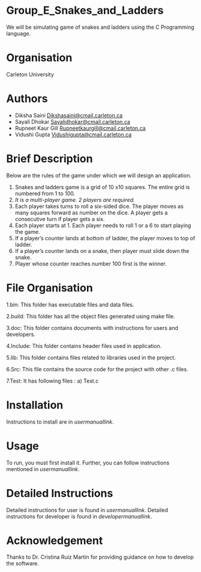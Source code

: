 
# Group_E_Snakes_and_Ladders

We will be simulating game of snakes and ladders using the
C Programming language. 

# Organisation
Carleton University

# Authors
- Diksha Saini Dikshasaini@cmail.carleton.ca
- Sayali Dhokar Sayalidhokar@cmail.carleton.ca
- Rupneet Kaur Gill Rupneetkaurgill@cmail.carleton.ca
- Vidushi Gupta Vidushigupta@cmail.carleton.ca

# Brief Description

Below are the rules of the game under which we will design an application.
1. Snakes and ladders game is a grid of 10 x10 squares. The entire grid is numbered from 1 to 100.
2. *It is a multi-player game. 2 players are required.*
3. Each player takes turns to roll a six-sided dice. The player moves as many squares forward as number on the dice. A player gets a consecutive turn if player gets a six.
4. Each player starts at 1. Each player needs to roll 1 or a 6 to start playing the game.
5. If a player’s counter lands at bottom of ladder, the player moves to top of ladder.
6. If a player’s counter lands on a snake, then player must slide down the snake.
7. Player whose counter reaches number 100 first is the winner.

# File Organisation

1.bin: This folder has executable files and data files.

2.build: This folder has all the object files generated using make file. 

3.doc: This folder contains documents with instructions for users and developers.

4.Include: This folder contains header files used in application.

5.lib: This folder contains files related to libraries used in the project.

6.Src: This file contains the source code for the project with other .c files.

7.Test: It has following files : a) Test.c

# Installation

Instructions to install are in *usermanuallink*.

# Usage

To run, you must first install it. Further, you can follow instructions mentioned in *usermanuallink*.


# Detailed Instructions

Detailed instructions for user is found in *usermanuallink*. 
Detailed instructions for developer is found in *developermanuallink*.

# Acknowledgement

Thanks to Dr. Cristina Ruiz Martin for providing guidance on how to develop the software.


